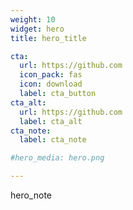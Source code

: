 ```yaml
---
weight: 10
widget: hero
title: hero_title

cta:
  url: https://github.com
  icon_pack: fas
  icon: download
  label: cta_button
cta_alt:
  url: https://github.com
  label: cta_alt
cta_note:
  label: cta_note

#hero_media: hero.png

---
```

hero_note